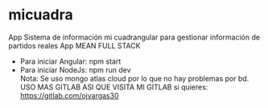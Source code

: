 # micuadra
App Sistema de información mi cuadrangular para gestionar información de partidos reales App MEAN FULL STACK  
- Para iniciar Angular: npm start 
- Para iniciar NodeJs: npm run dev  
Nota: Se uso mongo atlas cloud por lo que no hay problemas por bd. 
USO MAS GITLAB ASI QUE VISITA MI GITLAB si quieres: https://gitlab.com/ojvargas30
